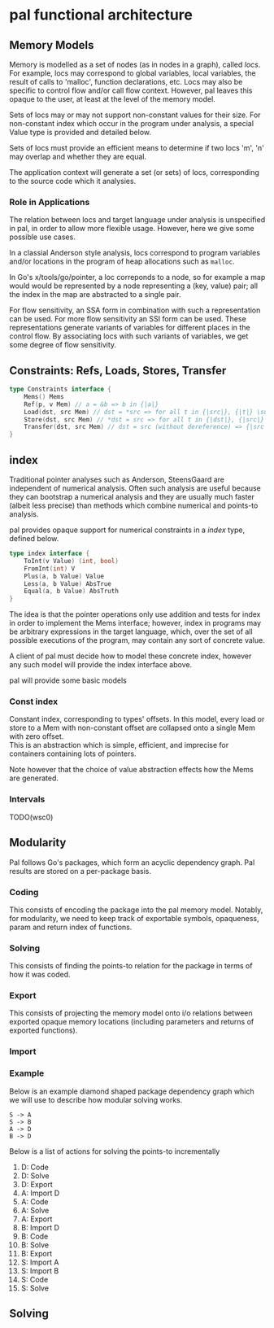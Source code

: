 # pal functional architecture




## Memory Models

Memory is modelled as a set of nodes (as in nodes in a graph), called _locs_.
For example, locs may correspond to global variables, local variables, the
result of calls to 'malloc', function declarations, etc.  Locs may also be
specific to control flow and/or call flow context.  However, pal leaves this
opaque to the user, at least at the level of the memory model.

Sets of locs may or may not support non-constant values for their size.  For non-constant
index which occur in the program under analysis, a special Value type is provided and
detailed below.

Sets of locs must provide an efficient means to determine if two locs 'm', 'n' may overlap
and whether they are equal.

The application context will generate a set (or sets) of locs, corresponding to
the source code which it analysies.

### Role in Applications

The relation between locs and target language under analysis is unspecified in pal,
in order to allow more flexible usage.  However, here we give some possible use cases.

In a classial Anderson style analysis, locs correspond to program variables
and/or locations in the program of heap allocations such as `malloc`.   

In Go's x/tools/go/pointer, a loc correponds to a node, so for example a 
map would would be represented by a node representing a (key, value) pair;
all the index in the map are abstracted to a single pair.

For flow sensitivity, an SSA form in combination with such a representation
can be used.  For more flow sensitivity an SSI form can be used.  These
representations generate variants of variables for different places in the
control flow.  By associating locs with such variants of variables, we
get some degree of flow sensitivity.


## Constraints: Refs, Loads, Stores, Transfer

```go
type Constraints interface {
	Mems() Mems
	Ref(p, v Mem) // a = &b => b in {|a|} 
	Load(dst, src Mem) // dst = *src => for all t in {|src|}, {|t|} \subseteq {|dst|}
	Store(dst, src Mem) // *dst = src => for all t in {|dst|}, {|src|} \subseteq {|t|}
	Transfer(dst, src Mem) // dst = src (without dereference) => {|src|} \subseteq {|dst|}
}
```

## index

Traditional pointer analyses such as Anderson, SteensGaard are independent of
numerical analysis.  Often such analysis are useful because they can bootstrap a
numerical analysis and they are usually much faster (albeit less precise) than
methods which combine numerical and points-to analysis.

pal provides opaque support for numerical constraints in a _index_ type, defined
below.

```go
type index interface {
	ToInt(v Value) (int, bool)
	FromInt(int) V
	Plus(a, b Value) Value
	Less(a, b Value) AbsTrue
	Equal(a, b Value) AbsTruth
}
```


The idea is that the pointer operations only use addition and tests for 
index in order to implement the Mems interface; however, index in programs
may be arbitrary expressions in the target language, which, over the 
set of all possible executions of the program, may contain any sort of
concrete value.  

A client of pal must decide how to model these concrete index, however any such
model will provide the index interface above.

pal will provide some basic models

### Const index

Constant index, corresponding to types\' offsets.  In this model, every load or store
to a Mem with non-constant offset are collapsed onto a single Mem with zero offset.  
This is an abstraction which is simple, efficient, and imprecise for containers
containing lots of pointers.  

Note however that the choice of value abstraction effects how the Mems are
generated.

### Intervals

TODO(wsc0)

## Modularity

Pal follows Go's packages, which form an acyclic dependency graph.  Pal
results are stored on a per-package basis.


### Coding

This consists of encoding the package into the pal memory model.
Notably, for modularity, we need to keep track of exportable
symbols, opaqueness, param and return index of functions.

### Solving

This consists of finding the points-to relation for the package
in terms of how it was coded.

### Export

This consists of projecting the memory model onto i/o relations
between exported opaque memory locations (including parameters
and returns of exported functions).

### Import


### Example

Below is an example diamond 
shaped package dependency graph which we will use to describe how
modular solving works.

```
S -> A
S -> B
A -> D
B -> D
```
Below is a list of actions for solving the points-to 
incrementally


1. D: Code 
1. D: Solve
1. D: Export
1. A: Import D
1. A: Code
1. A: Solve
1. A: Export
1. B: Import D
1. B: Code
1. B: Solve
1. B: Export
1. S: Import A
1. S: Import B
1. S: Code
1. S: Solve




## Solving



